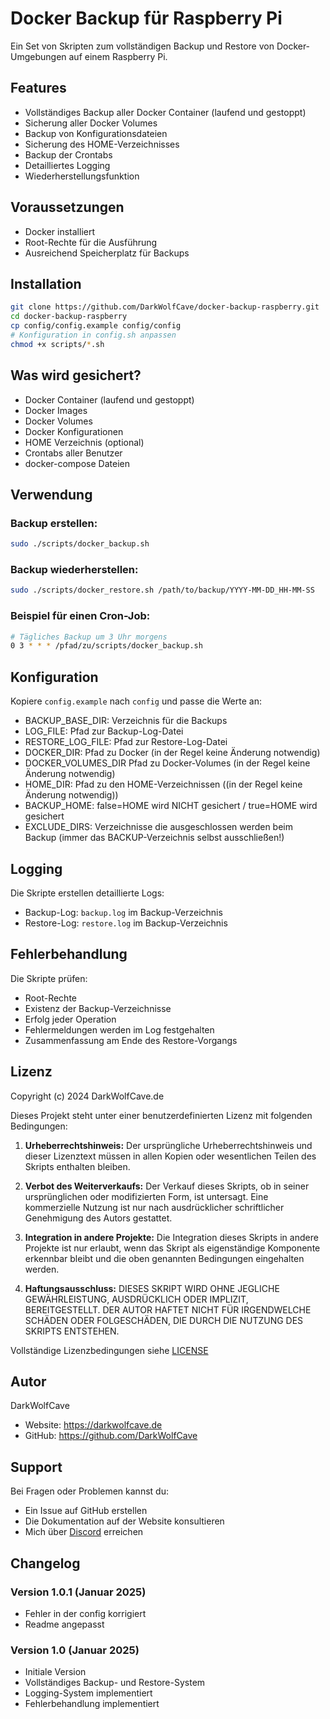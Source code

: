 # Docker Backup für Raspberry Pi

Ein Set von Skripten zum vollständigen Backup und Restore von Docker-Umgebungen auf einem Raspberry Pi.

## Features

- Vollständiges Backup aller Docker Container (laufend und gestoppt)
- Sicherung aller Docker Volumes
- Backup von Konfigurationsdateien
- Sicherung des HOME-Verzeichnisses
- Backup der Crontabs
- Detailliertes Logging
- Wiederherstellungsfunktion

## Voraussetzungen

- Docker installiert
- Root-Rechte für die Ausführung
- Ausreichend Speicherplatz für Backups

## Installation

```bash
git clone https://github.com/DarkWolfCave/docker-backup-raspberry.git
cd docker-backup-raspberry
cp config/config.example config/config
# Konfiguration in config.sh anpassen
chmod +x scripts/*.sh
```

## Was wird gesichert?

- Docker Container (laufend und gestoppt)
- Docker Images
- Docker Volumes
- Docker Konfigurationen
- HOME Verzeichnis (optional)
- Crontabs aller Benutzer
- docker-compose Dateien

## Verwendung

### Backup erstellen:
```bash
sudo ./scripts/docker_backup.sh
```

### Backup wiederherstellen:
```bash
sudo ./scripts/docker_restore.sh /path/to/backup/YYYY-MM-DD_HH-MM-SS
```

### Beispiel für einen Cron-Job:
```bash
# Tägliches Backup um 3 Uhr morgens
0 3 * * * /pfad/zu/scripts/docker_backup.sh
```

## Konfiguration

Kopiere `config.example` nach `config` und passe die Werte an:
- BACKUP_BASE_DIR: Verzeichnis für die Backups
- LOG_FILE: Pfad zur Backup-Log-Datei
- RESTORE_LOG_FILE: Pfad zur Restore-Log-Datei
- DOCKER_DIR: Pfad zu Docker (in der Regel keine Änderung notwendig)
- DOCKER_VOLUMES_DIR Pfad zu Docker-Volumes (in der Regel keine Änderung notwendig)
- HOME_DIR: Pfad zu den HOME-Verzeichnissen ((in der Regel keine Änderung notwendig))
- BACKUP_HOME:  false=HOME wird NICHT gesichert / true=HOME wird gesichert
- EXCLUDE_DIRS: Verzeichnisse die ausgeschlossen werden beim Backup (immer das BACKUP-Verzeichnis selbst ausschließen!)

## Logging

Die Skripte erstellen detaillierte Logs:
- Backup-Log: `backup.log` im Backup-Verzeichnis
- Restore-Log: `restore.log` im Backup-Verzeichnis

## Fehlerbehandlung

Die Skripte prüfen:
- Root-Rechte
- Existenz der Backup-Verzeichnisse
- Erfolg jeder Operation
- Fehlermeldungen werden im Log festgehalten
- Zusammenfassung am Ende des Restore-Vorgangs

## Lizenz

Copyright (c) 2024 DarkWolfCave.de

Dieses Projekt steht unter einer benutzerdefinierten Lizenz mit folgenden Bedingungen:

1. **Urheberrechtshinweis:** Der ursprüngliche Urheberrechtshinweis und dieser Lizenztext müssen in allen Kopien oder wesentlichen Teilen des Skripts enthalten bleiben.

2. **Verbot des Weiterverkaufs:** Der Verkauf dieses Skripts, ob in seiner ursprünglichen oder modifizierten Form, ist untersagt. Eine kommerzielle Nutzung ist nur nach ausdrücklicher schriftlicher Genehmigung des Autors gestattet.

3. **Integration in andere Projekte:** Die Integration dieses Skripts in andere Projekte ist nur erlaubt, wenn das Skript als eigenständige Komponente erkennbar bleibt und die oben genannten Bedingungen eingehalten werden.

4. **Haftungsausschluss:** DIESES SKRIPT WIRD OHNE JEGLICHE GEWÄHRLEISTUNG, AUSDRÜCKLICH ODER IMPLIZIT, BEREITGESTELLT. DER AUTOR HAFTET NICHT FÜR IRGENDWELCHE SCHÄDEN ODER FOLGESCHÄDEN, DIE DURCH DIE NUTZUNG DES SKRIPTS ENTSTEHEN.

Vollständige Lizenzbedingungen siehe [LICENSE](LICENSE)

## Autor

DarkWolfCave
- Website: https://darkwolfcave.de
- GitHub: https://github.com/DarkWolfCave

## Support

Bei Fragen oder Problemen kannst du:
- Ein Issue auf GitHub erstellen
- Die Dokumentation auf der Website konsultieren
- Mich über [Discord](https://discord.gg/neyGWMUdjQ) erreichen 

## Changelog

### Version 1.0.1 (Januar 2025)
- Fehler in der config korrigiert
- Readme angepasst

### Version 1.0 (Januar 2025)
- Initiale Version
- Vollständiges Backup- und Restore-System
- Logging-System implementiert
- Fehlerbehandlung implementiert
